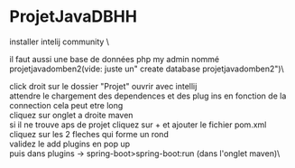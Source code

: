 # ProjetJavaDBHH

installer intelij community \

il faut aussi une base de données php my admin nommé projetjavadomben2(vide: juste un" create database projetjavadomben2")\

click droit sur le dossier "Projet" ouvrir avec intellij\
attendre le chargement des dependences et des plug ins en fonction de la connection cela peut etre long\
cliquez sur onglet a droite maven\
si il ne trouve aps de projet cliquez sur + et ajouter le fichier pom.xml\
cliquez sur les 2 fleches qui forme un rond\
validez le add plugins en pop up\
puis dans plugins -> spring-boot>spring-boot:run (dans l'onglet maven)\

